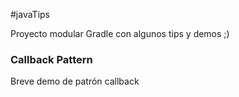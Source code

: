 
#javaTips

Proyecto modular Gradle con algunos tips y demos ;)


### Callback Pattern

Breve demo de patrón callback